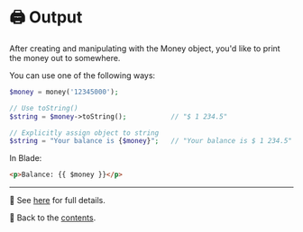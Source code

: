 # 🖨️ Output
After creating and manipulating with the Money object, you'd like to print the money out to somewhere.

You can use one of the following ways:
```php
$money = money('12345000');

// Use toString()
$string = $money->toString();           // "$ 1 234.5"

// Explicitly assign object to string
$string = "Your balance is {$money}";   // "Your balance is $ 1 234.5"
```

In Blade:
```html
<p>Balance: {{ $money }}</p>
```

---

👀 See [here](/docs/02_formatting/README.md) for full details.

📌 Back to the [contents](/README.md#table-of-contents).
